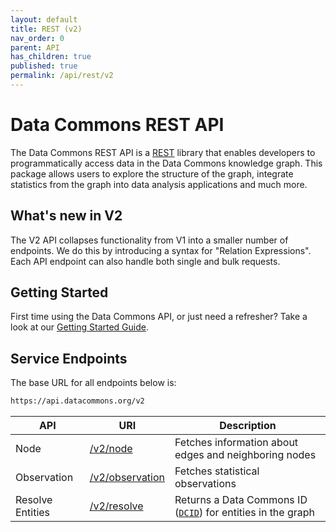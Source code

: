 ```yaml
---
layout: default
title: REST (v2)
nav_order: 0
parent: API
has_children: true
published: true
permalink: /api/rest/v2
---
```


# Data Commons REST API

The Data Commons REST API is a
[REST](https://en.wikipedia.org/wiki/Representational_state_transfer) library
that enables developers to programmatically access data in the Data Commons
knowledge graph. This package allows users to explore the structure of the
graph, integrate statistics from the graph into data analysis applications and
much more.

## What's new in V2

[//]: <> (TODO: link to new section)
The V2 API collapses functionality from V1 into a smaller number of endpoints. We do this by introducing a syntax for "Relation Expressions". Each API endpoint can also handle both single and bulk requests.

## Getting Started

[//]: <> (TODO: update this section for v2)
First time using the Data Commons API, or just need a refresher? Take a look at
our [Getting Started Guide](/api/rest/v1/getting_started).

## Service Endpoints

The base URL for all endpoints below is:

```bash
https://api.datacommons.org/v2
```

| API | URI | Description |
| --- | --- | ----------- |
| Node | [/v2/node](/api/rest/v2/node) | Fetches information about edges and neighboring nodes |
| Observation | [/v2/observation](/api/rest/v2/observation) | Fetches statistical observations |
| Resolve Entities | [/v2/resolve](/api/rest/v2/resolve) | Returns a Data Commons ID ([`DCID`](/glossary.html#dcid)) for entities in the graph |